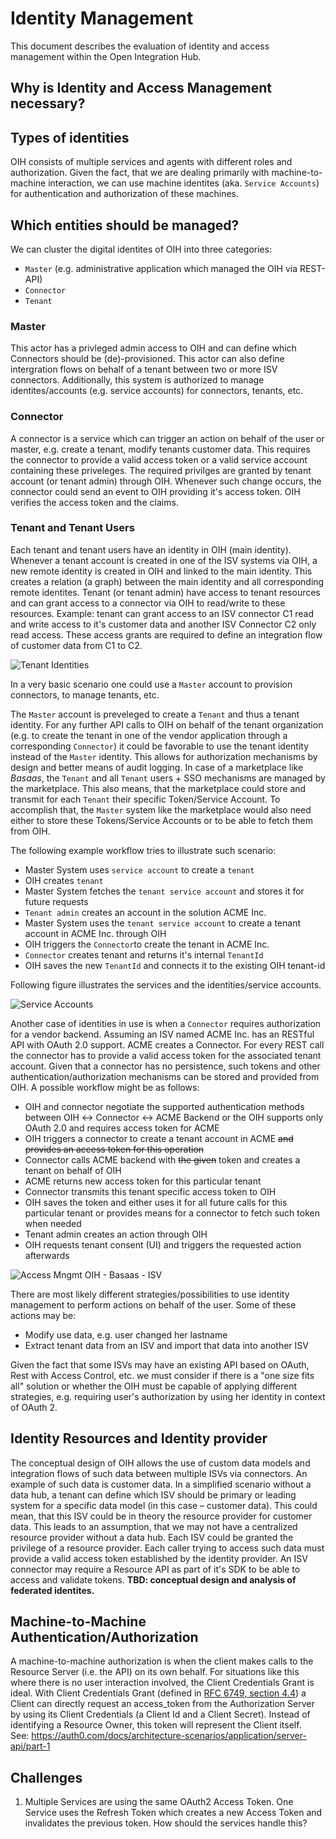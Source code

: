 # Identity Management

This document describes the evaluation of identity and access management within the Open Integration Hub.

## Why is Identity and Access Management necessary?



## Types of identities
OIH consists of multiple services and agents with different roles and authorization. Given the fact, that we are dealing primarily with machine-to-machine interaction, we can use machine identites (aka. `Service Accounts`) for authentication and authorization of these machines.


## Which entities should be managed?

We can cluster the digital identites of OIH into three categories:
* `Master` (e.g. administrative application which managed the OIH via REST-API)
* `Connector`
* `Tenant`


### Master
This actor has a privleged admin access to OIH and can define which Connectors should be (de)-provisioned. This actor can also define intergration flows on behalf of a tenant between two or more ISV connectors.
Additionally, this system is authorized to manage identites/accounts (e.g. service accounts) for connectors, tenants, etc.

### Connector
A connector is a service which can trigger an action on behalf of the user or master, e.g. create a tenant, modify tenants customer data. This requires the connector to provide a valid access token or a valid service account containing these priveleges. The required privilges are granted by tenant account (or tenant admin) through OIH. Whenever such change occurs, the connector could send an event to OIH providing it's access token. OIH verifies the access token and the claims.

### Tenant and Tenant Users
Each tenant and tenant users have an identity in OIH (main identity). Whenever a tenant account is created in one of the ISV systems via OIH, a new remote identity is created in OIH and linked to the main identity. This creates a relation (a graph) between the main identity and all corresponding remote identites.
Tenant (or tenant admin) have access to tenant resources and can grant access to a connector via OIH to read/write to these resources.
Example: tenant can grant access to an ISV connector C1 read and write access to it's customer data and another ISV Connector C2 only read access. These access grants are required to define an integration flow of customer data from C1 to C2.

![Tenant Identities](identites-linked.png)




In a very basic scenario one could use a `Master` account to provision connectors, to manage tenants, etc.

The `Master` account is preveleged to create a `Tenant` and thus a tenant identity. For any further API calls to OIH on behalf of the tenant organization (e.g. to create the tenant in one of the vendor application through a corresponding `Connector`) it could be favorable to use the tenant identity instead of the `Master` identity. This allows for authorization mechanisms by design and better means of audit logging. In case of a marketplace like _Basaas_, the `Tenant` and all `Tenant` users  + SSO mechanisms are managed by the marketplace. This also means, that the marketplace could store and transmit for each `Tenant` their specific Token/Service Account. To accomplish that, the `Master` system like the marketplace would also need either to store these Tokens/Service Accounts or to be able to fetch them from OIH.

The following example workflow tries to illustrate such scenario:


* Master System uses `service account` to create a `tenant`
 * OIH creates `tenant`
 * Master System fetches the `tenant service account` and stores it for future requests
* `Tenant admin` creates an account in the solution ACME Inc.
 * Master System uses the `tenant service account` to create a tenant account in ACME Inc. through OIH
 * OIH triggers the `Connector`to create the tenant in ACME Inc.
 * `Connector` creates tenant and returns it's internal `TenantId`
 * OIH saves the new `TenantId` and connects it to the existing OIH tenant-id

Following figure illustrates the services and the identities/service accounts.

![Service Accounts](identites-oih.png)


Another case of identities in use is when a `Connector` requires authorization for a vendor backend. Assuming an ISV named ACME Inc. has an RESTful API with OAuth 2.0 support. ACME creates a Connector. For every REST call the connector has to provide a valid access token for the associated tenant account. Given that a connector has no persistence, such tokens and other authentication/authorization mechanisms can be stored and provided from OIH. A possible workflow might be as follows:
* OIH and connector negotiate the supported authentication methods between OIH ↔ Connector ↔ ACME Backend or the OIH supports only OAuth 2.0 and requires access token for ACME
* OIH triggers a connector to create a tenant account in ACME ~~and provides an access token for this operation~~
* Connector calls ACME backend with ~~the given~~ token and creates a tenant on behalf of OIH
* ACME returns new access token for this particular tenant
* Connector transmits this tenant specific access token to OIH
* OIH saves the token and either uses it for all future calls for this particular tenant or provides means for a connector to fetch such token when needed
* Tenant admin creates an action through OIH
* OIH requests tenant consent (UI) and triggers the requested action afterwards

![Access Mngmt OIH - Basaas - ISV](access-mngmt-oih-basaas-isv.png)


There are most likely different strategies/possibilities to use identity management to perform actions on behalf of the user. Some of these actions may be:
* Modify use data, e.g. user changed her lastname
* Extract tenant data from an ISV and import that data into another ISV

Given the fact that some ISVs may have an existing API based on OAuth, Rest with Access Control, etc. we must consider if there is a "one size fits all" solution or whether the OIH must be capable of applying different strategies, e.g. requiring user's authorization by using her identity in context of OAuth 2.



## Identity Resources and Identity provider


The conceptual design of OIH allows the use of custom data models and integration flows of such data between multiple ISVs via connectors. An example of such data is customer data. In a simplified scenario without a data hub, a tenant can define which ISV should be primary or leading system for a specific data model (in this case – customer data). This could mean, that this ISV could be in theory the resource provider for customer data. This leads to an assumption, that we may not have a centralized resource provider without a data hub. Each ISV could be granted the privilege of a resource provider. Each caller trying to access such data must provide a valid access token established by the identity provider. An ISV connector may require a Resource API as part of it's SDK to be able to access and validate tokens.
**TBD: conceptual design and analysis of federated identites.**



## Machine-to-Machine Authentication/Authorization

A machine-to-machine authorization is when the client makes calls to the Resource Server (i.e. the API) on its own behalf.
For situations like this where there is no user interaction involved, the Client Credentials Grant is ideal. With Client Credentials Grant (defined in [RFC 6749, section 4.4](https://tools.ietf.org/html/rfc6749#section-4.4)) a Client can directly request an access_token from the Authorization Server by using its Client Credentials (a Client Id and a Client Secret). Instead of identifying a Resource Owner, this token will represent the Client itself.
See: https://auth0.com/docs/architecture-scenarios/application/server-api/part-1


## Challenges

1. Multiple Services are using the same OAuth2 Access Token. One Service uses the Refresh Token which creates a new Access Token and invalidates the previous token. How should the services handle this?

